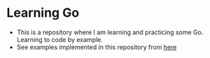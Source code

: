 # Learning Go
- This is a repository where I am learning and practicing some Go. Learning to code by example.
- See examples implemented in this repository from [here](https://go.dev/doc/)

